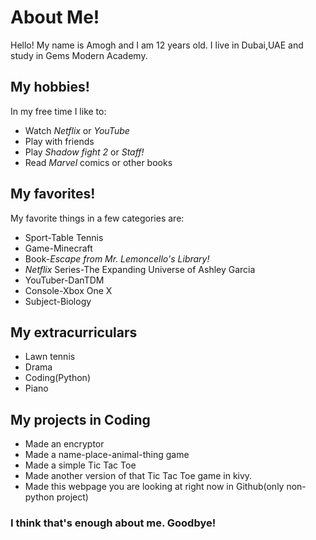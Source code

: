# About Me!
Hello! My name is Amogh and I am 12 years old. I live in Dubai,UAE and study in Gems Modern Academy.

## My hobbies!
In my free time I like to:
- Watch _Netflix_ or _YouTube_
- Play with friends
- Play _Shadow fight 2_ or _Staff!_
- Read _Marvel_ comics or other books

## My favorites!
My favorite things in a few categories are:
- Sport-Table Tennis
- Game-Minecraft
- Book-*Escape from Mr. Lemoncello's Library!*
- _Netflix_ Series-The Expanding Universe of Ashley Garcia
- YouTuber-DanTDM
- Console-Xbox One X
- Subject-Biology

## My extracurriculars
- Lawn tennis
- Drama
- Coding(Python)
- Piano

## My projects in Coding
- Made an encryptor
- Made a name-place-animal-thing game
- Made a simple Tic Tac Toe
- Made another version of that Tic Tac Toe game in kivy.
- Made this webpage you are looking at right now in Github(only non-python project)

### I think that's enough about me. Goodbye!
